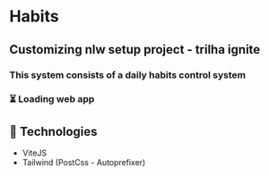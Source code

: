 # Habits 

## Customizing **nlw setup project** - trilha ignite

### This system consists of a daily habits control system

### ⏳ Loading web app


## 🚀 Technologies

 - ViteJS
 - Tailwind (PostCss - Autoprefixer)
 